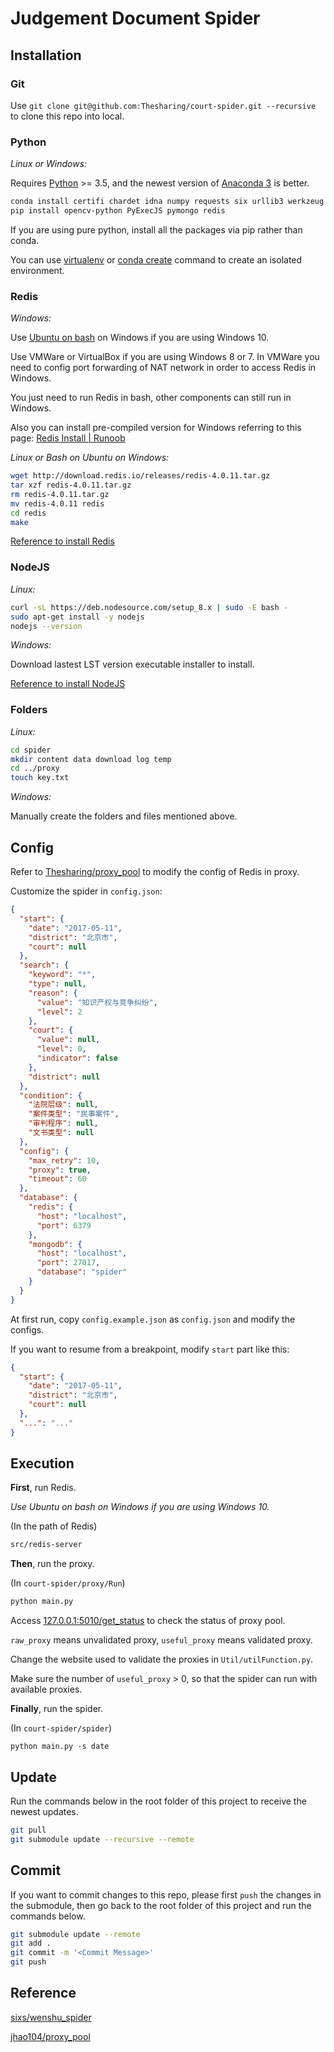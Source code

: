 # Judgement Document Spider

## Installation

### Git

Use `git clone git@github.com:Thesharing/court-spider.git --recursive ` to clone this repo into local.

### Python

*Linux or Windows:*

Requires [Python](https://www.python.org/downloads/) >= 3.5, and the newest version of [Anaconda 3](https://www.anaconda.com/download/) is better.

```bash
conda install certifi chardet idna numpy requests six urllib3 werkzeug Flask lxml python-dateutil
pip install opencv-python PyExecJS pymongo redis
```

If you are using pure python, install all the packages via pip rather than conda.

You can use [virtualenv](https://www.liaoxuefeng.com/wiki/0014316089557264a6b348958f449949df42a6d3a2e542c000/001432712108300322c61f256c74803b43bfd65c6f8d0d0000)  or [conda create](https://conda.io/docs/user-guide/tasks/manage-python.html) command to create an isolated environment.

### Redis

*Windows:*

Use <u>Ubuntu on bash</u> on Windows if you are using Windows 10. 

Use VMWare or VirtualBox if you are using Windows 8 or 7. In VMWare you need to config port forwarding of NAT network in order to access Redis in Windows.

You just need to run Redis in bash, other components can still run in Windows.

Also you can install pre-compiled version for Windows referring to this page: [Redis Install | Runoob](http://www.runoob.com/redis/redis-install.html)

*Linux or Bash on Ubuntu on Windows:*

```bash
wget http://download.redis.io/releases/redis-4.0.11.tar.gz
tar xzf redis-4.0.11.tar.gz
rm redis-4.0.11.tar.gz
mv redis-4.0.11 redis
cd redis
make
```

[Reference to install Redis](https://redis.io/download)

### NodeJS

*Linux:*

```bash
curl -sL https://deb.nodesource.com/setup_8.x | sudo -E bash -
sudo apt-get install -y nodejs
nodejs --version
```

*Windows:*

Download lastest LST version executable installer to install.

[Reference to install NodeJS](https://nodejs.org/zh-cn/download/package-manager/#debian-and-ubuntu-based-linux-distributions)

### Folders

*Linux:*

```bash
cd spider
mkdir content data download log temp
cd ../proxy
touch key.txt
```

*Windows:*

Manually create the folders and files mentioned above.

## Config

Refer to [Thesharing/proxy_pool](https://github.com/Thesharing/proxy_pool) to modify the config of Redis in proxy.

Customize the spider in `config.json`:

```json
{
  "start": {
    "date": "2017-05-11",
    "district": "北京市",
    "court": null
  },
  "search": {
    "keyword": "*",
    "type": null,
    "reason": {
      "value": "知识产权与竞争纠纷",
      "level": 2
    },
    "court": {
      "value": null,
      "level": 0,
      "indicator": false
    },
    "district": null
  },
  "condition": {
    "法院层级": null,
    "案件类型": "民事案件",
    "审判程序": null,
    "文书类型": null
  },
  "config": {
    "max_retry": 10,
    "proxy": true,
    "timeout": 60
  },
  "database": {
    "redis": {
      "host": "localhost",
      "port": 6379
    },
    "mongodb": {
      "host": "localhost",
      "port": 27017,
      "database": "spider"
    }
  }
}
```

At first run, copy `config.example.json` as `config.json` and modify the configs.

If you want to resume from a breakpoint, modify `start` part like this:

```json
{
  "start": {
    "date": "2017-05-11",
    "district": "北京市",
    "court": null
  },
  "...": "..."
}
```

## Execution

**First**, run Redis.

*Use Ubuntu on bash on Windows if you are using Windows 10.* 

(In the path of Redis)

```bash
src/redis-server
```

**Then**, run the proxy.

(In `court-spider/proxy/Run`)

```bash
python main.py
```

Access [127.0.0.1:5010/get_status](http://127.0.0.1:5010/get_status) to check the status of proxy pool.

`raw_proxy` means unvalidated proxy, `useful_proxy` means validated proxy. 

Change the website used to validate the proxies in `Util/utilFunction.py`.

Make sure the number of `useful_proxy` > 0, so that the spider can run with available proxies.

**Finally**, run the spider.

(In `court-spider/spider`)

```ba
python main.py -s date
```

##  Update

Run the commands below in the root folder of this project to receive the newest updates.

```bash
git pull
git submodule update --recursive --remote
```

## Commit

If you want to commit changes to this repo, please first `push` the changes in the submodule, then go back to the root folder of this project and run the commands below.

```bash
git submodule update --remote
git add . 
git commit -m '<Commit Message>'
git push
```

## Reference

[sixs/wenshu_spider](https://github.com/sixs/wenshu_spider)

[jhao104/proxy_pool](https://github.com/jhao104/proxy_pool)

